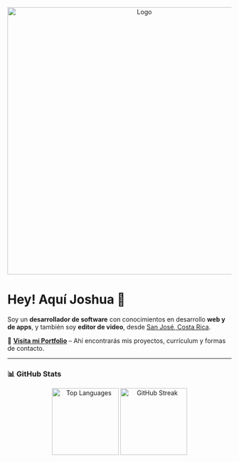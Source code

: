 <p align="center">
  <img src="https://i.ibb.co/ZzT8K2W1/GitHub.png" width="600" height="auto" alt="Logo">
</p>

# Hey! Aquí Joshua 👋

Soy un **desarrollador de software** con conocimientos en desarrollo **web y de apps**, y también soy **editor de video**, desde [San José, Costa Rica](https://wallpapers.com/images/hd/costa-rica-raging-waterfall-zi4zty7xfepvwzji.jpg).

🔗 **[Visita mi Portfolio](#)** – Ahí encontrarás mis proyectos, currículum y formas de contacto.

---

### 📊 GitHub Stats

<div align="center">
  <img src="https://github-readme-stats.vercel.app/api/top-langs/?username=Joshu16&theme=vue&show_icons=true&hide_border=true&layout=compact" alt="Top Languages" height="150"/>
  <img src="https://github-readme-streak-stats.herokuapp.com/?user=Joshu16&theme=vue&hide_border=true" alt="GitHub Streak" height="150"/>
</div>
